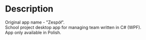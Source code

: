# Description

Original app name - "Zespół".\
School project desktop app for managing team written in C# (WPF).\
App only available in Polish.
